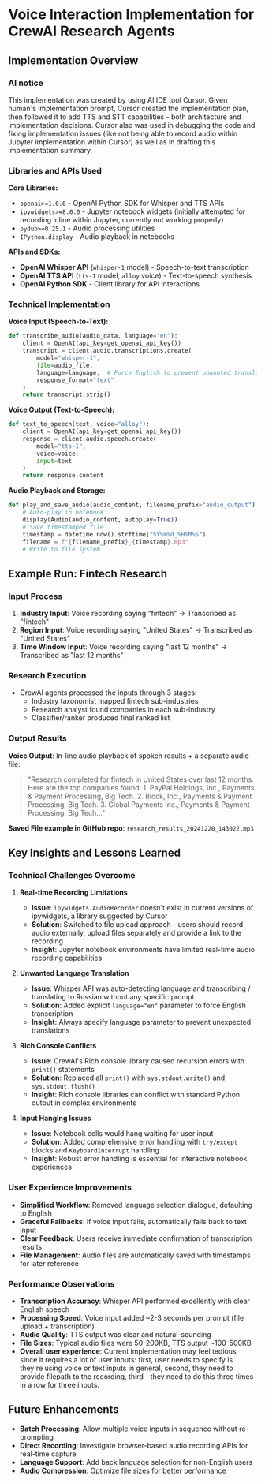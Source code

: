 # Voice Interaction Implementation for CrewAI Research Agents

## Implementation Overview

### AI notice
This implementation was created by using AI IDE tool Cursor. Given human's implementation prompt, Cursor created the implementation plan, then followed it to add TTS and STT capabilities - both architecture and implementation decisions. Cursor also was used in debugging the code and fixing implementation issues (like not being able to record audio within Jupyter implementation within Cursor) as well as in drafting this implementation summary.

### Libraries and APIs Used

**Core Libraries:**
- `openai>=1.0.0` - OpenAI Python SDK for Whisper and TTS APIs
- `ipywidgets>=8.0.0` - Jupyter notebook widgets (initially attempted for recording inline within Jupyter, currently not working properly)
- `pydub>=0.25.1` - Audio processing utilities
- `IPython.display` - Audio playback in notebooks

**APIs and SDKs:**
- **OpenAI Whisper API** (`whisper-1` model) - Speech-to-text transcription
- **OpenAI TTS API** (`tts-1` model, `alloy` voice) - Text-to-speech synthesis
- **OpenAI Python SDK** - Client library for API interactions

### Technical Implementation

**Voice Input (Speech-to-Text):**
```python
def transcribe_audio(audio_data, language="en"):
    client = OpenAI(api_key=get_openai_api_key())
    transcript = client.audio.transcriptions.create(
        model="whisper-1",
        file=audio_file,
        language=language,  # Force English to prevent unwanted translations
        response_format="text"
    )
    return transcript.strip()
```

**Voice Output (Text-to-Speech):**
```python
def text_to_speech(text, voice="alloy"):
    client = OpenAI(api_key=get_openai_api_key())
    response = client.audio.speech.create(
        model="tts-1",
        voice=voice,
        input=text
    )
    return response.content
```

**Audio Playback and Storage:**
```python
def play_and_save_audio(audio_content, filename_prefix="audio_output"):
    # Auto-play in notebook
    display(Audio(audio_content, autoplay=True))
    # Save timestamped file
    timestamp = datetime.now().strftime("%Y%m%d_%H%M%S")
    filename = f"{filename_prefix}_{timestamp}.mp3"
    # Write to file system
```

## Example Run: Fintech Research

### Input Process
1. **Industry Input**: Voice recording saying "fintech" → Transcribed as "fintech"
2. **Region Input**: Voice recording saying "United States" → Transcribed as "United States"  
3. **Time Window Input**: Voice recording saying "last 12 months" → Transcribed as "last 12 months"

### Research Execution
- CrewAI agents processed the inputs through 3 stages:
  - Industry taxonomist mapped fintech sub-industries
  - Research analyst found companies in each sub-industry
  - Classifier/ranker produced final ranked list

### Output Results
**Voice Output**: In-line audio playback of spoken results + a separate audio file:
> "Research completed for fintech in United States over last 12 months. Here are the top companies found: 1. PayPal Holdings, Inc., Payments & Payment Processing, Big Tech. 2. Block, Inc., Payments & Payment Processing, Big Tech. 3. Global Payments Inc., Payments & Payment Processing, Big Tech..."

**Saved File example in GitHub repo**: `research_results_20241220_143022.mp3`

## Key Insights and Lessons Learned

### Technical Challenges Overcome

1. **Real-time Recording Limitations**
   - **Issue**: `ipywidgets.AudioRecorder` doesn't exist in current versions of ipywidgets, a library suggested by Cursor
   - **Solution**: Switched to file upload approach - users should record audio externally, upload files separately and provide a link to the recording
   - **Insight**: Jupyter notebook environments have limited real-time audio recording capabilities

2. **Unwanted Language Translation**
   - **Issue**: Whisper API was auto-detecting language and transcribing / translating to Russian without any specific prompt
   - **Solution**: Added explicit `language="en"` parameter to force English transcription
   - **Insight**: Always specify language parameter to prevent unexpected translations

3. **Rich Console Conflicts**
   - **Issue**: CrewAI's Rich console library caused recursion errors with `print()` statements
   - **Solution**: Replaced all `print()` with `sys.stdout.write()` and `sys.stdout.flush()`
   - **Insight**: Rich console libraries can conflict with standard Python output in complex environments

4. **Input Hanging Issues**
   - **Issue**: Notebook cells would hang waiting for user input
   - **Solution**: Added comprehensive error handling with `try/except` blocks and `KeyboardInterrupt` handling
   - **Insight**: Robust error handling is essential for interactive notebook experiences

### User Experience Improvements

- **Simplified Workflow**: Removed language selection dialogue, defaulting to English
- **Graceful Fallbacks**: If voice input fails, automatically falls back to text input
- **Clear Feedback**: Users receive immediate confirmation of transcription results
- **File Management**: Audio files are automatically saved with timestamps for later reference

### Performance Observations

- **Transcription Accuracy**: Whisper API performed excellently with clear English speech
- **Processing Speed**: Voice input added ~2-3 seconds per prompt (file upload + transcription)
- **Audio Quality**: TTS output was clear and natural-sounding
- **File Sizes**: Typical audio files were 50-200KB, TTS output ~100-500KB
- **Overall user experience**: Current implementation may feel tedious, since it requires a lot of user inputs: first, user needs to specify is they're using voice or text inputs in general, second, they need to provide filepath to the recording, third - they need to do this three times in a row for three inputs.

## Future Enhancements

- **Batch Processing**: Allow multiple voice inputs in sequence without re-prompting
- **Direct Recording**: Investigate browser-based audio recording APIs for real-time capture
- **Language Support**: Add back language selection for non-English users
- **Audio Compression**: Optimize file sizes for better performance

